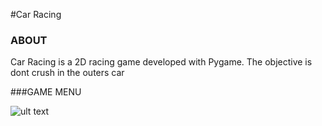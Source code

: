 #Car Racing

### ABOUT

Car Racing is a 2D racing game developed with Pygame. The objective is dont crush in the outers car

###GAME MENU

![ult text](![image](https://github.com/user-attachments/assets/7b70c455-ebce-45c6-af89-e9e9ea04bfa2)
)
